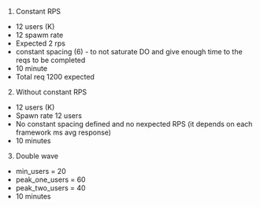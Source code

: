 1. Constant RPS

- 12 users (K)
- 12 spawm rate
- Expected 2 rps
- constant spacing (6) - to not saturate DO and give enough time to the reqs to be completed
- 10 minute
- Total req 1200 expected

2. Without constant RPS

- 12 users (K)
- Spawn rate 12 users
- No constant spacing defined and no nexpected RPS (it depends on each framework ms avg response)
- 10 minutes

3. Double wave

- min_users = 20
- peak_one_users = 60
- peak_two_users = 40
- 10 minutes
